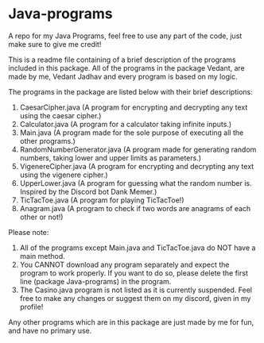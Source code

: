 # Java-programs
A repo for my Java Programs, feel free to use any part of the code, just make sure to give me credit!

This is a readme file containing of a brief description of the programs included in this package.
All of the programs in the package Vedant, are made by me,
Vedant Jadhav and every program is based on my logic.

The programs in the package are listed below with their brief descriptions:
1. CaesarCipher.java (A program for encrypting and decrypting any text using the caesar cipher.)
2. Calculator.java (A program for a calculator taking infinite inputs.)
3. Main.java (A program made for the sole purpose of executing all the other programs.)
4. RandomNumberGenerator.java (A program made for generating random numbers, taking lower and upper limits
    as parameters.)
5. VigenereCipher.java (A program for encrypting and decrypting any text using the vigenere cipher.)
6. UpperLower.java (A program for guessing what the random number is. Inspired by the Discord bot Dank Memer.)
7. TicTacToe.java (A program for playing TicTacToe!)
8. Anagram.java (A program to check if two words are anagrams of each other or not!)

Please note:
1. All of the programs except Main.java and TicTacToe.java do NOT have a main method.
2. You CANNOT download any program separately and expect the program to work properly. If you want to do so, please delete the first line (package Java-programs) in the program.
3. The Casino.java program is not listed as it is currently suspended. Feel free to make any changes or suggest them on my discord, given in my profile!

Any other programs which are in this package are just made by me for fun, and have no primary use.
